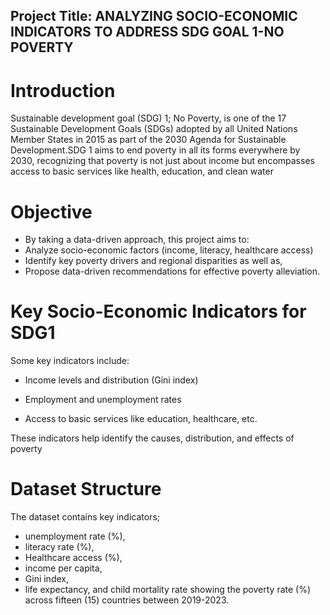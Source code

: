## Project Title: ANALYZING SOCIO-ECONOMIC INDICATORS TO ADDRESS SDG GOAL 1-NO POVERTY

# Introduction

Sustainable development goal (SDG) 1; No Poverty, is one of the 17 Sustainable Development Goals (SDGs) adopted by all United Nations Member States in 2015 as part of the 2030 Agenda for Sustainable Development.SDG 1 aims to end poverty in all its forms everywhere by 2030, recognizing that poverty is not just about income but encompasses access to basic services like health, education, and clean water

# Objective

- By taking a data-driven approach, this project aims to: 
- Analyze socio-economic factors (income, literacy, healthcare access)
- Identify key poverty drivers and regional disparities as well as,
- Propose data-driven recommendations for effective poverty alleviation. 

# Key Socio-Economic Indicators for SDG1

Some key indicators include:
-	Income levels and distribution (Gini index)

-	Employment and unemployment rates

- Access to basic services like education, healthcare, etc. 

These indicators help identify the causes, distribution, and effects of poverty


# Dataset Structure

The dataset contains key indicators;

-	unemployment rate (%),
-	literacy rate (%), 
-	Healthcare access (%),
-	income per capita,
-	Gini index, 
-	life expectancy, and child mortality rate showing the poverty rate (%) across fifteen (15) countries between 2019-2023.
